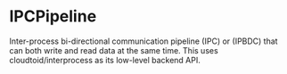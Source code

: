 # IPCPipeline
Inter-process bi-directional communication pipeline (IPC) or (IPBDC) that can both write and read data at the same time. This uses cloudtoid/interprocess as its low-level backend API.

